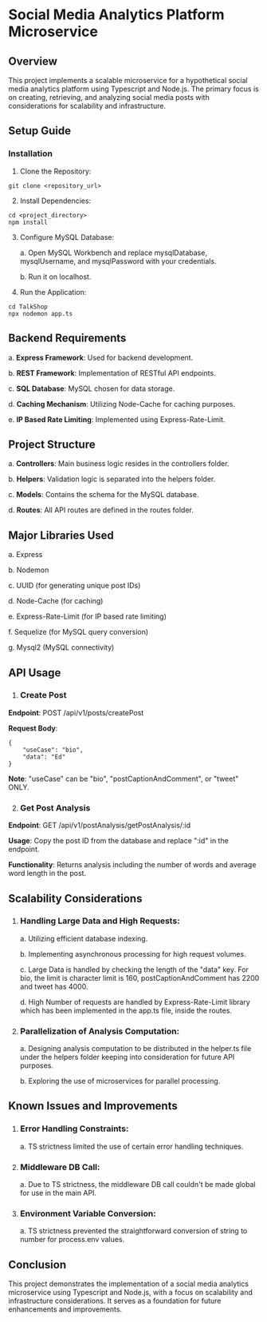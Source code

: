 # Social Media Analytics Platform Microservice

## Overview
This project implements a scalable microservice for a hypothetical social media analytics platform using Typescript and Node.js. The primary focus is on creating, retrieving, and analyzing social media posts with considerations for scalability and infrastructure.



## Setup Guide

### Installation
1. Clone the Repository:

```
git clone <repository_url>
```

2. Install Dependencies:

```
cd <project_directory>
npm install
```


3. Configure MySQL Database:
   
   
    a. Open MySQL Workbench and replace mysqlDatabase, mysqlUsername, and mysqlPassword with your credentials.
   
    b. Run it on localhost.


5. Run the Application:

```
cd TalkShop
npx nodemon app.ts
```


## Backend Requirements
a. **Express Framework**: Used for backend development.  

b. **REST Framework**: Implementation of RESTful API endpoints.  

c. **SQL Database**: MySQL chosen for data storage.  

d. **Caching Mechanism**: Utilizing Node-Cache for caching purposes.  

e. **IP Based Rate Limiting**: Implemented using Express-Rate-Limit.  



## Project Structure
a. **Controllers**: Main business logic resides in the controllers folder.  

b. **Helpers**: Validation logic is separated into the helpers folder.  

c. **Models**: Contains the schema for the MySQL database.  

d. **Routes**: All API routes are defined in the routes folder.  


## Major Libraries Used
a. Express  

b. Nodemon  

c. UUID (for generating unique post IDs)  

d. Node-Cache (for caching)  

e. Express-Rate-Limit (for IP based rate limiting)  

f. Sequelize (for MySQL query conversion)  

g. Mysql2 (MySQL connectivity)  



## API Usage
1. ### Create Post
**Endpoint**: POST /api/v1/posts/createPost  

**Request Body**:

```
{
    "useCase": "bio",
    "data": "Ed"
}
```

**Note**: "useCase" can be "bio", "postCaptionAndComment", or "tweet" ONLY.

2. ### Get Post Analysis
**Endpoint**: GET /api/v1/postAnalysis/getPostAnalysis/:id  

**Usage**: Copy the post ID from the database and replace ":id" in the endpoint.  

**Functionality**: Returns analysis including the number of words and average word length in the post.


## Scalability Considerations
1. ### Handling Large Data and High Requests:

    a. Utilizing efficient database indexing.
   
    b. Implementing asynchronous processing for high request volumes.

    c. Large Data is handled by checking the length of the "data" key. For bio, the limit is character limit is 160, postCaptionAndComment has 2200 and tweet has 4000.

    d. High Number of requests are handled by Express-Rate-Limit library which has been implemented in the app.ts file, inside the routes.

   

2. ### Parallelization of Analysis Computation:

    a. Designing analysis computation to be distributed in the helper.ts file under the helpers folder keeping into consideration for future API purposes.
   
    b. Exploring the use of microservices for parallel processing.




## Known Issues and Improvements

1. ### Error Handling Constraints:

    a. TS strictness limited the use of certain error handling techniques.

2. ### Middleware DB Call:

    a. Due to TS strictness, the middleware DB call couldn't be made global for use in the main API.

3. ### Environment Variable Conversion:

    a. TS strictness prevented the straightforward conversion of string to number for process.env values.


## Conclusion
This project demonstrates the implementation of a social media analytics microservice using Typescript and Node.js, with a focus on scalability and infrastructure considerations. It serves as a foundation for future enhancements and improvements.
